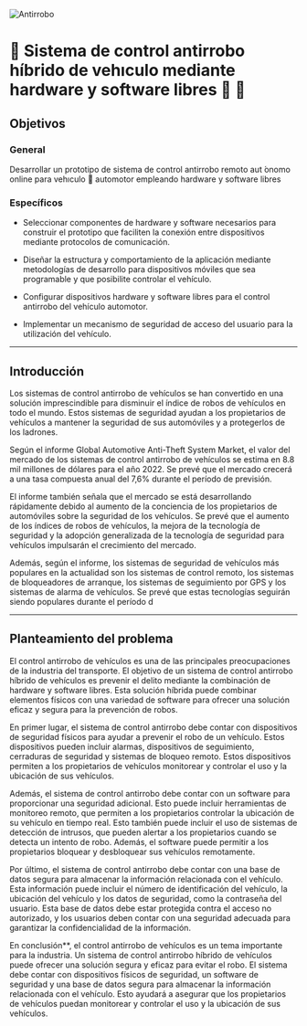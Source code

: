 

![Antirrobo](https://img.freepik.com/vector-premium/coche-o-vehiculo-protegido-seguridad-candado-o-ilustracion-idea-tecnologia-antirrobo-segura-automovil_212005-5.jpg?w=740)

# :rotating_light: Sistema de control antirrobo híbrido de vehıculo   mediante hardware y software libres :rotating_light: :red_car:






## Objetivos

### General

Desarrollar un prototipo de sistema de control antirrobo remoto aut ́onomo online para vehıculo :red_car: automotor empleando hardware y software libres


### Específicos


- Seleccionar  componentes  de hardware y software necesarios para construir el prototipo que faciliten la conexión entre dispositivos mediante protocolos de comunicación.

- Diseñar la estructura y comportamiento de la aplicación mediante metodologías de desarrollo para   dispositivos móviles que sea  programable y que  posibilite  controlar el vehículo.

- Configurar dispositivos hardware y software libres para el control antirrobo del vehículo automotor.

- Implementar  un  mecanismo  de  seguridad  de acceso   del   usuario   para   la   utilización   del vehículo.

---

## Introducción

Los sistemas de control antirrobo de vehículos se han convertido en una solución imprescindible para disminuir el índice de robos de vehículos en todo el mundo. Estos sistemas de seguridad ayudan a los propietarios de vehículos a mantener la seguridad de sus automóviles y a protegerlos de los ladrones.

Según el informe Global Automotive Anti-Theft System Market, el valor del mercado de los sistemas de control antirrobo de vehículos se estima en 8.8 mil millones de dólares para el año 2022. Se prevé que el mercado crecerá a una tasa compuesta anual del 7,6% durante el período de previsión.

El informe también señala que el mercado se está desarrollando rápidamente debido al aumento de la conciencia de los propietarios de automóviles sobre la seguridad de los vehículos. Se prevé que el aumento de los índices de robos de vehículos, la mejora de la tecnología de seguridad y la adopción generalizada de la tecnología de seguridad para vehículos impulsarán el crecimiento del mercado.

Además, según el informe, los sistemas de seguridad de vehículos más populares en la actualidad son los sistemas de control remoto, los sistemas de bloqueadores de arranque, los sistemas de seguimiento por GPS y los sistemas de alarma de vehículos. Se prevé que estas tecnologías seguirán siendo populares durante el período d

---

## Planteamiento del problema

El control antirrobo de vehículos es una de las principales preocupaciones de la industria del transporte. El objetivo de un sistema de control antirrobo híbrido de vehículos es prevenir el delito mediante la combinación de hardware y software libres. Esta solución híbrida puede combinar elementos físicos con una variedad de software para ofrecer una solución eficaz y segura para la prevención de robos.

En primer lugar, el sistema de control antirrobo debe contar con dispositivos de seguridad físicos para ayudar a prevenir el robo de un vehículo. Estos dispositivos pueden incluir alarmas, dispositivos de seguimiento, cerraduras de seguridad y sistemas de bloqueo remoto. Estos dispositivos permiten a los propietarios de vehículos monitorear y controlar el uso y la ubicación de sus vehículos.

Además, el sistema de control antirrobo debe contar con un software para proporcionar una seguridad adicional. Esto puede incluir herramientas de monitoreo remoto, que permiten a los propietarios controlar la ubicación de su vehículo en tiempo real. Esto también puede incluir el uso de sistemas de detección de intrusos, que pueden alertar a los propietarios cuando se detecta un intento de robo. Además, el software puede permitir a los propietarios bloquear y desbloquear sus vehículos remotamente.

Por último, el sistema de control antirrobo debe contar con una base de datos segura para almacenar la información relacionada con el vehículo. Esta información puede incluir el número de identificación del vehículo, la ubicación del vehículo y los datos de seguridad, como la contraseña del usuario. Esta base de datos debe estar protegida contra el acceso no autorizado, y los usuarios deben contar con una seguridad adecuada para garantizar la confidencialidad de la información.

En conclusión**, el control antirrobo de vehículos es un tema importante para la industria. Un sistema de control antirrobo híbrido de vehículos puede ofrecer una solución segura y eficaz para evitar el robo. El sistema debe contar con dispositivos físicos de seguridad, un software de seguridad y una base de datos segura para almacenar la información relacionada con el vehículo. Esto ayudará a asegurar que los propietarios de vehículos puedan monitorear y controlar el uso y la ubicación de sus vehículos.
